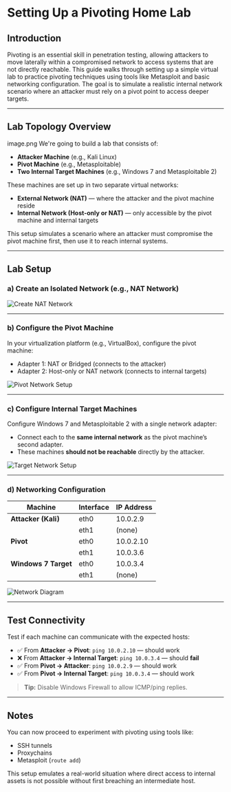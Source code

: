 # Setting Up a Pivoting Home Lab

## Introduction

Pivoting is an essential skill in penetration testing, allowing attackers to move laterally within a compromised network to access systems that are not directly reachable. This guide walks through setting up a simple virtual lab to practice pivoting techniques using tools like Metasploit and basic networking configuration. The goal is to simulate a realistic internal network scenario where an attacker must rely on a pivot point to access deeper targets.

---

## Lab Topology Overview
image.png
We're going to build a lab that consists of:

- **Attacker Machine** (e.g., Kali Linux)
- **Pivot Machine** (e.g., Metasploitable)
- **Two Internal Target Machines** (e.g., Windows 7 and Metasploitable 2)

These machines are set up in two separate virtual networks:

- **External Network (NAT)** — where the attacker and the pivot machine reside
- **Internal Network (Host-only or NAT)** — only accessible by the pivot machine and internal targets

This setup simulates a scenario where an attacker must compromise the pivot machine first, then use it to reach internal systems.

---

## Lab Setup

### a) Create an Isolated Network (e.g., NAT Network)

![Create NAT Network](images/create_nat_network.png)

---

### b) Configure the Pivot Machine

In your virtualization platform (e.g., VirtualBox), configure the pivot machine:

- Adapter 1: NAT or Bridged (connects to the attacker)
- Adapter 2: Host-only or NAT network (connects to internal targets)

![Pivot Network Setup](images/pivot_machine_network.png)

---

### c) Configure Internal Target Machines

Configure Windows 7 and Metasploitable 2 with a single network adapter:

- Connect each to the **same internal network** as the pivot machine’s second adapter.
- These machines **should not be reachable** directly by the attacker.

![Target Network Setup](images/internal_targets_network.png)

---

### d) Networking Configuration

| Machine              | Interface | IP Address   |
|----------------------|-----------|--------------|
| **Attacker (Kali)**  | eth0      | 10.0.2.9     |
|                      | eth1      | (none)       |
| **Pivot**            | eth0      | 10.0.2.10    |
|                      | eth1      | 10.0.3.6     |
| **Windows 7 Target** | eth0      | 10.0.3.4     |
|                      | eth1      | (none)       |

![Network Diagram](images/network_diagram.png)

---

## Test Connectivity

Test if each machine can communicate with the expected hosts:

- ✅ From **Attacker → Pivot**: `ping 10.0.2.10` — should work
- ❌ From **Attacker → Internal Target**: `ping 10.0.3.4` — should **fail**
- ✅ From **Pivot → Attacker**: `ping 10.0.2.9` — should work
- ✅ From **Pivot → Internal Target**: `ping 10.0.3.4` — should work

> **Tip:** Disable Windows Firewall to allow ICMP/ping replies.

---

## Notes

You can now proceed to experiment with pivoting using tools like:
- SSH tunnels
- Proxychains
- Metasploit (`route add`)

This setup emulates a real-world situation where direct access to internal assets is not possible without first breaching an intermediate host.
